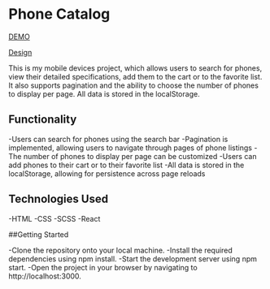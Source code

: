 # Phone Catalog

[DEMO](https://vanyachyzh.github.io/phone_catalog/)

[Design]()

This is my mobile devices project, which allows users to search for phones, view their detailed specifications, add them to the cart or to the favorite list. It also supports pagination and the ability to choose the number of phones to display per page. All data is stored in the localStorage.

## Functionality

-Users can search for phones using the search bar
-Pagination is implemented, allowing users to navigate through pages of phone listings
-The number of phones to display per page can be customized
-Users can add phones to their cart or to their favorite list
-All data is stored in the localStorage, allowing for persistence across page reloads

## Technologies Used
-HTML
-CSS
-SCSS
-React

##Getting Started

-Clone the repository onto your local machine.
-Install the required dependencies using npm install.
-Start the development server using npm start.
-Open the project in your browser by navigating to http://localhost:3000.
